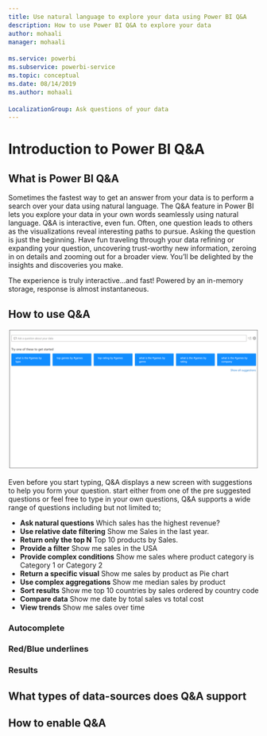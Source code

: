 ```yaml
---
title: Use natural language to explore your data using Power BI Q&A
description: How to use Power BI Q&A to explore your data
author: mohaali
manager: mohaali

ms.service: powerbi
ms.subservice: powerbi-service
ms.topic: conceptual
ms.date: 08/14/2019
ms.author: mohaali

LocalizationGroup: Ask questions of your data
---
```

# Introduction to Power BI Q&A
## What is Power BI Q&A

Sometimes the fastest way to get an answer from your data is to perform a search over your data using natural language. The Q&A feature in Power BI lets you explore your data in your own words seamlessly using natural language. Q&A is interactive, even fun. Often, one question leads to others as the visualizations reveal interesting paths to pursue. Asking the question is just the beginning.  Have fun traveling through your data refining or expanding your question, uncovering trust-worthy new information, zeroing in on details and zooming out for a broader view.
You’ll be delighted by the insights and discoveries you make.

The experience is truly interactive…and fast! Powered by an in-memory storage, response is almost instantaneous.

## How to use Q&A

![Q&A Home](media/qna-visual.png)

Even before you start typing, Q&A displays a new screen with suggestions to help you form your question. start either from one of the pre suggested questions or feel free to type in your own questions, Q&A supports a wide range of questions including but not limited to;

- **Ask natural questions** Which sales has the highest revenue?
- **Use relative date filtering** Show me Sales in the last year.
- **Return only the top N** Top 10 products by Sales.
- **Provide a filter** Show me sales in the USA
- **Provide complex conditions** Show me sales where product category is Category 1 or Category 2
- **Return a specific visual** Show me sales by product as Pie chart
- **Use complex aggregations** Show me median sales by product
- **Sort results** Show me top 10 countries by sales ordered by country code
- **Compare data** Show me date by total sales vs total cost
- **View trends** Show me sales over time

### Autocomplete

### Red/Blue underlines

### Results

## What types of data-sources does Q&A support

## How to enable Q&A

